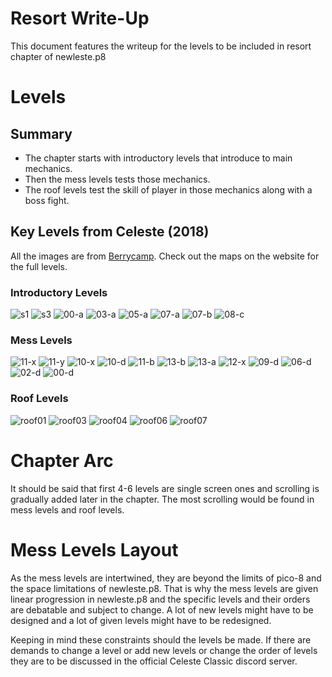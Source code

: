 # Resort Write-Up

This document features the writeup for the levels to be included in resort chapter of newleste.p8

# Levels

## Summary

- The chapter starts with introductory levels that introduce to main mechanics.
- Then the mess levels tests those mechanics.
- The roof levels test the skill of player in those mechanics along with a boss fight.

## Key Levels from Celeste (2018)

All the images are from [Berrycamp](https://berrycamp.github.io). Check out the maps on the website for the full levels.

### Introductory Levels

<img src="https://berrycamp.github.io/img/celeste/previews/resort/a/s1.png" alt="s1" />
<img src="https://berrycamp.github.io/img/celeste/previews/resort/a/s3.png" alt="s3" />
<img src="https://berrycamp.github.io/img/celeste/previews/resort/a/00-a.png" alt="00-a" />
<img src="https://berrycamp.github.io/img/celeste/previews/resort/a/03-a.png" alt="03-a" />
<img src="https://berrycamp.github.io/img/celeste/previews/resort/a/05-a.png" alt="05-a" />
<img src="https://berrycamp.github.io/img/celeste/previews/resort/a/07-a.png" alt="07-a" />
<img src="https://berrycamp.github.io/img/celeste/previews/resort/a/07-b.png" alt="07-b" />
<img src="https://berrycamp.github.io/img/celeste/previews/resort/a/08-c.png" alt="08-c" />

### Mess Levels

<img src="https://berrycamp.github.io/img/celeste/previews/resort/a/11-x.png" alt="11-x" />
<img src="https://berrycamp.github.io/img/celeste/previews/resort/a/11-y.png" alt="11-y" />
<img src="https://berrycamp.github.io/img/celeste/previews/resort/a/10-x.png" alt="10-x" />
<img src="https://berrycamp.github.io/img/celeste/previews/resort/a/10-d.png" alt="10-d" />
<img src="https://berrycamp.github.io/img/celeste/previews/resort/a/11-b.png" alt="11-b" />
<img src="https://berrycamp.github.io/img/celeste/previews/resort/a/13-b.png" alt="13-b" />
<img src="https://berrycamp.github.io/img/celeste/previews/resort/a/13-a.png" alt="13-a" />
<img src="https://berrycamp.github.io/img/celeste/previews/resort/a/12-x.png" alt="12-x" />
<img src="https://berrycamp.github.io/img/celeste/previews/resort/a/09-d.png" alt="09-d" />
<img src="https://berrycamp.github.io/img/celeste/previews/resort/a/06-d.png" alt="06-d" />
<img src="https://berrycamp.github.io/img/celeste/previews/resort/a/02-d.png" alt="02-d" />
<img src="https://berrycamp.github.io/img/celeste/previews/resort/a/00-d.png" alt="00-d" />

### Roof Levels

<img src="https://berrycamp.github.io/img/celeste/previews/resort/a/roof01.png" alt="roof01" />
<img src="https://berrycamp.github.io/img/celeste/previews/resort/a/roof03.png" alt="roof03" />
<img src="https://berrycamp.github.io/img/celeste/previews/resort/a/roof04.png" alt="roof04" />
<img src="https://berrycamp.github.io/img/celeste/previews/resort/a/roof06.png" alt="roof06" />
<img src="https://berrycamp.github.io/img/celeste/previews/resort/a/roof07.png" alt="roof07" />

# Chapter Arc

It should be said that first 4-6 levels are single screen ones and scrolling is gradually added later in the chapter. The most scrolling would be found in mess levels and roof levels.

# Mess Levels Layout

As the mess levels are intertwined, they are beyond the limits of pico-8 and the space limitations of newleste.p8.
That is why the mess levels are given linear progression in newleste.p8 and the specific levels and their orders are debatable and subject to change.
A lot of new levels might have to be designed and a lot of given levels might have to be redesigned.

Keeping in mind these constraints should the levels be made.
If there are demands to change a level or add new levels or change the order of levels they are to be discussed in the official Celeste Classic discord server.
